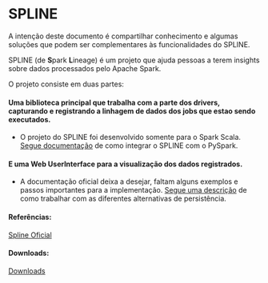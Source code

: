 # SPLINE

A intenção deste documento é compartilhar conhecimento e algumas soluções que podem ser complementares às funcionalidades do SPLINE.

SPLINE (de **S**park **L**ineage) é um projeto que ajuda pessoas a terem insights sobre dados processados pelo Apache Spark.

O projeto consiste em duas partes:

#### Uma biblioteca principal que trabalha com a parte dos drivers, capturando e registrando a linhagem de dados dos jobs que estao sendo executados.

* O projeto do SPLINE foi desenvolvido somente para o Spark Scala. [Segue documentação](https://github.com/WilliamPorto/keyruslab-spline/blob/master/Integração.md "Segue documentação") de como integrar o SPLINE com o PySpark.

#### E uma Web UserInterface para a visualização dos dados registrados.

* A documentação oficial deixa a desejar, faltam alguns exemplos e passos importantes para a implementação. [Segue uma descrição](https://github.com/WilliamPorto/keyruslab-spline/blob/master/Persistência.md "Segue uma descrição") de como trabalhar com as diferentes alternativas de persistência.

#### Referências:
[Spline Oficial](https://absaoss.github.io/spline/ "Spline Oficial")

#### Downloads:
[Downloads](https://github.com/WilliamPorto/keyruslab-spline/tree/master/Downloads "Downloads")
